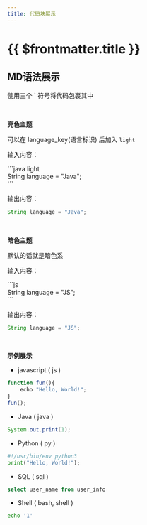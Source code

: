 ```yaml
---
title: 代码块展示
---
```


# {{ $frontmatter.title }}


## MD语法展示

使用三个 ` 符号将代码包裹其中

<br/>

**亮色主题**

可以在 language_key(语言标识) 后加入  `light`

输入内容：

<div>
```java light
</div>
String language = "Java"; 

<div>
  ```
</div>

输出内容：

```java light
String language = "Java";
```

<br/>

**暗色主题**

默认的话就是暗色系

输入内容：

<div>
```js
</div>
String language = "JS"; 

<div>
  ```
</div>

输出内容：

```java
String language = "JS";
```

<br/>

**示例展示**

- javascript ( js )

```js 
function fun(){
    echo "Hello, World!";
}
fun();
```

- Java ( java )
```java
System.out.print(1);
```
- Python ( py )

```py
#!/usr/bin/env python3
print("Hello, World!");
```

- SQL ( sql )
```sql
select user_name from user_info
```

- Shell ( bash, shell )
```bash
echo '1'
```
